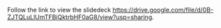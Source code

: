 Follow the link to view the slidedeck <https://drive.google.com/file/d/0B-ZJTQLuLlUmTFBiQktrbHF0aG8/view?usp=sharing>.
